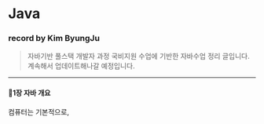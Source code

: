 # Java
### record by Kim ByungJu
> 자바기반 풀스택 개발자 과정 국비지원 수업에 기반한 자바수업 정리 글입니다. 계속해서 업데이트해나갈 예정입니다.
-----
#### 📍1장 자바 개요
컴퓨터는 기본적으로,
